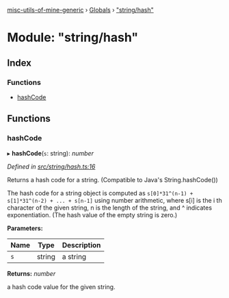 [misc-utils-of-mine-generic](../README.md) › [Globals](../globals.md) › ["string/hash"](_string_hash_.md)

# Module: "string/hash"

## Index

### Functions

* [hashCode](_string_hash_.md#hashcode)

## Functions

###  hashCode

▸ **hashCode**(`s`: string): *number*

*Defined in [src/string/hash.ts:16](https://github.com/cancerberoSgx/misc-utils-of-mine/blob/3f33ab6/misc-utils-of-mine-generic/src/string/hash.ts#L16)*

Returns a hash code for a string.
(Compatible to Java's String.hashCode())

The hash code for a string object is computed as
    `s[0]*31^(n-1) + s[1]*31^(n-2) + ... + s[n-1]`
using number arithmetic, where s[i] is the i th character
of the given string, n is the length of the string,
and ^ indicates exponentiation.
(The hash value of the empty string is zero.)

**Parameters:**

Name | Type | Description |
------ | ------ | ------ |
`s` | string | a string |

**Returns:** *number*

a hash code value for the given string.
